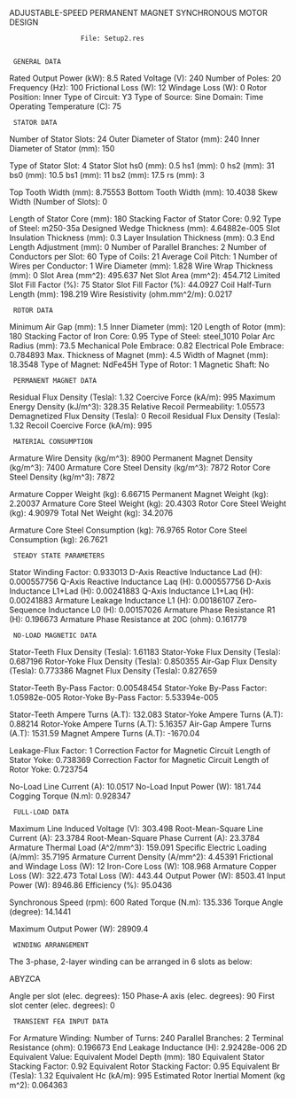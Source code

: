  ADJUSTABLE-SPEED PERMANENT MAGNET SYNCHRONOUS MOTOR DESIGN

                      File: Setup2.res


     GENERAL DATA

Rated Output Power (kW):	8.5
Rated Voltage (V):	240
Number of Poles:	20
Frequency (Hz):	100
Frictional Loss (W):	12
Windage Loss (W):	0
Rotor Position:	Inner
Type of Circuit:	Y3
Type of Source:	Sine
Domain:	Time
Operating Temperature (C):	75


     STATOR DATA 

Number of Stator Slots:	24
Outer Diameter of Stator (mm):  	240
Inner Diameter of Stator (mm):  	150

Type of Stator Slot:	4
Stator Slot	
            hs0 (mm):  	0.5
            hs1 (mm):  	0
            hs2 (mm):  	31
            bs0 (mm):  	10.5
            bs1 (mm):  	11
            bs2 (mm):  	17.5
            rs (mm):  	3

Top Tooth Width (mm):  	8.75553
Bottom Tooth Width (mm):  	10.4038
Skew Width (Number of Slots):	0

Length of Stator Core (mm):  	180
Stacking Factor of Stator Core:	0.92
Type of Steel:	m250-35a
Designed Wedge Thickness (mm):  	4.64882e-005
Slot Insulation Thickness (mm):  	0.3
Layer Insulation Thickness (mm):  	0.3
End Length Adjustment (mm):  	0
Number of Parallel Branches:	2
Number of Conductors per Slot:	60
Type of Coils:	21
Average Coil Pitch:	1
Number of Wires per Conductor:	1
Wire Diameter (mm):  	1.828
Wire Wrap Thickness (mm):  	0
Slot Area (mm^2):	495.637
Net Slot Area (mm^2):	454.712
Limited Slot Fill Factor (%):	75
Stator Slot Fill Factor (%):	44.0927
Coil Half-Turn Length (mm):  	198.219
Wire Resistivity (ohm.mm^2/m):	0.0217


     ROTOR DATA

Minimum Air Gap (mm):  	1.5
Inner Diameter (mm):  	120
Length of Rotor (mm):  	180
Stacking Factor of Iron Core:	0.95
Type of Steel:	steel_1010
Polar Arc Radius (mm):  	73.5
Mechanical Pole Embrace:	0.82
Electrical Pole Embrace:	0.784893
Max. Thickness of Magnet (mm):  	4.5
Width of Magnet (mm):  	18.3548
Type of Magnet:	NdFe45H
Type of Rotor:	1
Magnetic Shaft:	No


     PERMANENT MAGNET DATA

Residual Flux Density (Tesla):	1.32
Coercive Force (kA/m):	995
Maximum Energy Density (kJ/m^3):	328.35
Relative Recoil Permeability:	1.05573
Demagnetized Flux Density (Tesla):	0
Recoil Residual Flux Density (Tesla):	1.32
Recoil Coercive Force (kA/m):	995

     MATERIAL CONSUMPTION

Armature Wire Density (kg/m^3):  	8900
Permanent Magnet Density (kg/m^3):  	7400
Armature Core Steel Density (kg/m^3):  	7872
Rotor Core Steel Density (kg/m^3):  	7872

Armature Copper Weight (kg):  	6.66715
Permanent Magnet Weight (kg):  	2.20037
Armature Core Steel Weight (kg):  	20.4303
Rotor Core Steel Weight (kg):  	4.90979
Total Net Weight (kg):  	34.2076

Armature Core Steel Consumption (kg):  	76.9765
Rotor Core Steel Consumption (kg):  	26.7621


     STEADY STATE PARAMETERS

Stator Winding Factor:	0.933013
D-Axis Reactive Inductance Lad (H):	0.000557756
Q-Axis Reactive Inductance Laq (H):	0.000557756
D-Axis Inductance L1+Lad (H):	0.00241883
Q-Axis Inductance L1+Laq (H):	0.00241883
Armature Leakage Inductance L1 (H):	0.00186107
Zero-Sequence Inductance L0 (H):	0.00157026
Armature Phase Resistance R1 (H):	0.196673
Armature Phase Resistance at 20C (ohm):	0.161779


     NO-LOAD MAGNETIC DATA

Stator-Teeth Flux Density (Tesla):	1.61183
Stator-Yoke Flux Density (Tesla):	0.687196
Rotor-Yoke Flux Density (Tesla):	0.850355
Air-Gap Flux Density (Tesla):	0.773386
Magnet Flux Density (Tesla):	0.827659

Stator-Teeth By-Pass Factor:	0.00548454
Stator-Yoke By-Pass Factor:	1.05982e-005
Rotor-Yoke By-Pass Factor:	5.53394e-005

Stator-Teeth Ampere Turns (A.T):	132.083
Stator-Yoke Ampere Turns (A.T):	0.88214
Rotor-Yoke Ampere Turns (A.T):	5.16357
Air-Gap Ampere Turns (A.T):	1531.59
Magnet Ampere Turns (A.T):	-1670.04

Leakage-Flux Factor:	1
Correction Factor for Magnetic
  Circuit Length of Stator Yoke:	0.738369
Correction Factor for Magnetic
  Circuit Length of Rotor Yoke:	0.723754

No-Load Line Current (A):	10.0517
No-Load Input Power (W):	181.744
Cogging Torque (N.m):	0.928347


     FULL-LOAD DATA

Maximum Line Induced Voltage (V):	303.498
Root-Mean-Square Line Current (A):	23.3784
Root-Mean-Square Phase Current (A):	23.3784
Armature Thermal Load (A^2/mm^3):	159.091
Specific Electric Loading (A/mm):	35.7195
Armature Current Density (A/mm^2):	4.45391
Frictional and Windage Loss (W):	12
Iron-Core Loss (W):	108.968
Armature Copper Loss (W):	322.473
Total Loss (W):	443.44
Output Power (W):	8503.41
Input Power (W):	8946.86
Efficiency (%):	95.0436

Synchronous Speed (rpm):	600
Rated Torque (N.m):	135.336
Torque Angle (degree):	14.1441

Maximum Output Power (W):	28909.4


     WINDING ARRANGEMENT

The 3-phase, 2-layer winding can be arranged in 6 slots as below:

ABYZCA


Angle per slot (elec. degrees):	150
Phase-A axis (elec. degrees):	90
First slot center (elec. degrees):	0



     TRANSIENT FEA INPUT DATA 

For Armature Winding:
  Number of Turns:	240
  Parallel Branches:	2
  Terminal Resistance (ohm):	0.196673
  End Leakage Inductance (H):	2.92428e-006
2D Equivalent Value:
  Equivalent Model Depth (mm):	180
  Equivalent Stator Stacking Factor:	0.92
  Equivalent Rotor Stacking Factor:	0.95
  Equivalent Br (Tesla):	1.32
  Equivalent Hc (kA/m):	995
Estimated Rotor Inertial Moment (kg m^2):	0.064363
